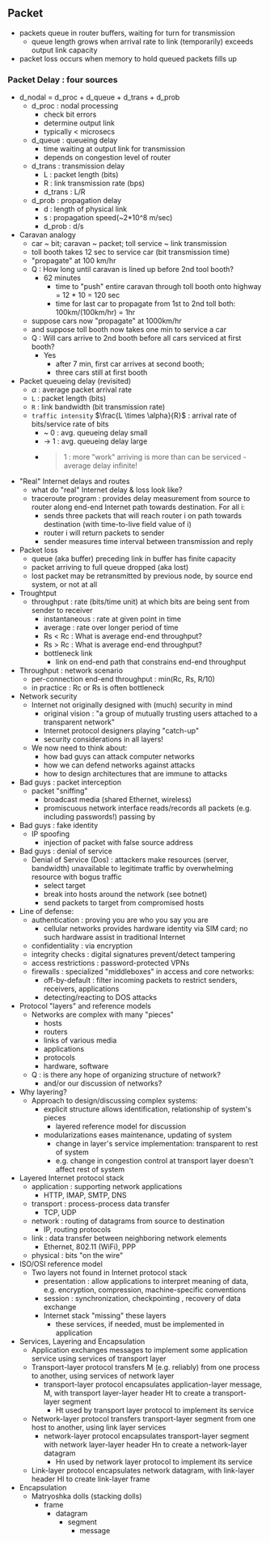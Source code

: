 ## Packet

- packets queue in router buffers, waiting for turn for transmission
	- queue length grows when arrival rate to link (temporarily) exceeds output link capacity
- packet loss occurs when memory to hold queued packets fills up

### Packet Delay : four sources
- d_nodal = d_proc + d_queue + d_trans + d_prob
	- d_proc : nodal processing
		- check bit errors
		- determine output link
		- typically < microsecs
	- d_queue : queueing delay
		- time waiting at output link for transmission
		- depends on congestion level of router
	- d_trans : transmission delay
		- L : packet length (bits)
		- R : link transmission rate (bps)
		- d_trans : L/R
	- d_prob : propagation delay
		- d : length of physical link
		- s : propagation speed(~2*10^8 m/sec)
		- d_prob : d/s
- Caravan analogy
	- car ~ bit; caravan ~ packet; toll service ~ link transmission
	- toll booth takes 12 sec to service car (bit transmission time)
	- "propagate" at 100 km/hr
	- Q : How long until caravan is lined up before 2nd tool booth?
		- 62 minutes
			- time to "push" entire caravan through toll booth onto highway = 12 * 10 = 120 sec
			- time for last car to propagate from 1st to 2nd toll both: 100km/(100km/hr) = 1hr
	- suppose cars now "propagate" at 1000km/hr
	- and suppose toll booth now takes one min to service a car
	- Q : Will cars arrive to 2nd booth before all cars serviced at first booth?
		- Yes
			- after 7 min, first car arrives at second booth;
			- three cars still at first booth
- Packet queueing delay (revisited)
	- $\alpha$ : average packet arrival rate
	- `L` : packet length (bits)
	- `R` : link bandwidth (bit transmission rate)
	- `traffic intensity` $\frac{L \times \alpha}{R}$ : arrival rate of bits/service rate of bits
		- ~ 0 : avg. queueing delay small
		- -> 1 : avg. queueing delay large
		- >1 : more "work" arriving is more than can be serviced - average delay infinite!
- "Real" Internet delays and routes
	- what do "real" Internet delay & loss look like?
	- traceroute program : provides delay measurement from source to router along end-end Internet path towards destination. For all i:
		- sends three packets that will reach router i on path towards destination (with time-to-live field value of i)
		- router i will return packets to sender
		- sender measures time interval between transmission and reply
- Packet loss
	- queue (aka buffer) preceding link in buffer has finite capacity
	- packet arriving to full queue dropped (aka lost)
	- lost packet may be retransmitted by previous node, by source end system, or not at all
- Troughtput
	- throughput : rate  (bits/time unit) at which bits are being sent from sender to receiver
		- instantaneous : rate at given point in time
		- average : rate over longer period of time
		- Rs < Rc : What is average end-end throughput?
		- Rs > Rc : What is average end-end throughput?
		- bottleneck link
			- link on end-end path that constrains end-end throughput
- Throughput : network scenario
	- per-connection end-end throughput : min(Rc, Rs, R/10)
	- in practice : Rc or Rs is often bottleneck
- Network security
	- Internet not originally designed with (much) security in mind
		- original vision : "a group of mutually trusting users attached to a transparent network"
		- Internet protocol designers playing "catch-up"
		- security considerations in all layers!
	- We now need to think about:
		- how bad guys can attack computer networks
		- how we can defend networks against attacks
		- how to design architectures that are immune to attacks
- Bad guys : packet interception
	- packet "sniffing"
		- broadcast media (shared Ethernet, wireless)
		- promiscuous network interface reads/records all packets (e.g. including passwords!) passing by
- Bad guys : fake identity
	- IP spoofing
		- injection of packet with false source address
- Bad guys : denial of service
	- Denial of Service (Dos) : attackers make resources (server, bandwidth) unavailable to legitimate traffic by overwhelming resource with bogus traffic
		- select target
		- break into hosts around the network (see botnet)
		- send packets to target from compromised hosts
- Line of defense:
	- authentication : proving you are who you say you are
		- cellular networks provides hardware identity via SIM card; no such hardware assist in traditional Internet
	- confidentiality : via encryption
	- integrity checks : digital signatures prevent/detect tampering
	- access restrictions : password-protected VPNs
	- firewalls : specialized "middleboxes" in access and core networks:
		- off-by-default : filter incoming packets to restrict senders, receivers, applications
		- detecting/reacting to DOS attacks
- Protocol "layers" and reference models
	- Networks are complex with many "pieces"
		- hosts
		- routers
		- links of various media
		- applications
		- protocols
		- hardware, software
	- Q : is there any hope of organizing structure of network?
		- and/or our discussion of networks?
- Why layering?
	- Approach to design/discussing complex systems:
		- explicit structure allows identification, relationship of system's pieces
			- layered reference model for discussion
		- modularizations eases maintenance, updating of system
			- change in layer's service implementation: transparent to rest of system
			- e.g. change in congestion control at transport layer doesn't affect rest of system
- Layered Internet protocol stack
	- application : supporting network applications
		- HTTP, IMAP, SMTP, DNS
	- transport : process-process data transfer
		- TCP, UDP
	- network  : routing of datagrams from source to destination
		- IP, routing protocols
	- link : data transfer between neighboring network elements
		- Ethernet, 802.11 (WiFi), PPP
	- physical : bits "on the wire"
- ISO/OSI reference model
	- Two layers not found in Internet protocol stack
		- presentation : allow applications to interpret meaning of data, e.g. encryption, compression, machine-specific conventions
		- session : synchronization, checkpointing , recovery of data exchange
		- Internet stack "missing" these layers
			- these services, if needed, must be implemented in application
- Services, Layering and Encapsulation
	- Application exchanges messages to implement some application service using services of transport layer
	- Transport-layer protocol transfers M (e.g. reliably) from one process to another, using services of network layer
		- transport-layer protocol encapsulates application-layer message, M, with transport layer-layer header Ht to create a transport-layer segment
			- Ht used by transport layer protocol to implement its service
	- Network-layer protocol transfers transport-layer segment from one host to another, using link layer services
		- network-layer protocol encapsulates transport-layer segment with network layer-layer header Hn to create a network-layer datagram
			- Hn used by network layer protocol to implement its service
	- Link-layer protocol encapsulates network datagram, with link-layer header Hl to create link-layer frame
- Encapsulation
	- Matryoshka dolls (stacking dolls)
		- frame
			- datagram
				- segment
					- message